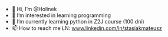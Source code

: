 - 👋 Hi, I’m @Holinek
- 👀 I’m interested in learning programming
- 🌱 I’m currently learning python in Z2J course (100 dni)
- 📫 How to reach me LN: www.linkedin.com/in/stasiakmateusz
 
<!---
Holinek/Holinek is a ✨ special ✨ repository because its `README.md` (this file) appears on your GitHub profile.
You can click the Preview link to take a look at your changes.
--->

